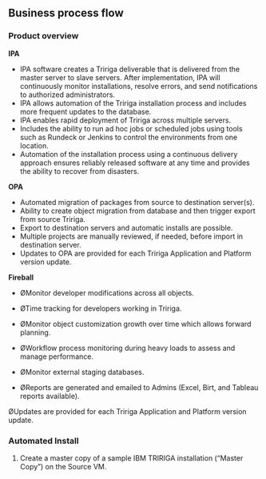## Business process flow

### Product overview

**IPA**

 - IPA software creates a Tririga deliverable that is delivered from the master server to slave servers.  After implementation, IPA will continuously monitor installations, resolve errors, and send notifications to authorized administrators.
 - IPA allows automation of the Tririga installation process and includes more frequent updates to the database.
 - IPA enables rapid deployment of Tririga across multiple servers.
 - Includes the ability to run ad hoc jobs or scheduled jobs using tools such as Rundeck or Jenkins to control the environments from one location.
 - Automation of the installation process using a continuous delivery approach ensures reliably released software at any time and provides the ability to recover from disasters.
 
**OPA**
 - Automated migration of packages from source to destination server(s).
 - Ability to create object migration from database and then trigger export from source Tririga.
 - Export to destination servers and automatic installs are possible.
 - Multiple projects are manually reviewed, if needed, before import in destination server.
 - Updates to OPA are provided for each Tririga Application and Platform version update. 

**Fireball**

 - ØMonitor developer modifications across all objects.
   
  -  ØTime tracking for developers working in Tririga.
   
  -  ØMonitor object customization growth over time which allows forward
   planning.
   
   - ØWorkflow process monitoring during heavy loads to assess and manage
   performance.
   
   - ØMonitor external staging databases.
   
  -  ØReports are generated and emailed to Admins (Excel, Birt, and
   Tableau reports available).
   
   ØUpdates are provided for each Tririga Application and Platform
   version update.

### Automated Install

 1. Create a master copy of a sample IBM TRIRIGA installation
(“Master Copy”) on the Source VM.


<!--stackedit_data:
eyJoaXN0b3J5IjpbMjA4MTE4NDE0OCwxMjkzMTk4NDUyXX0=
-->